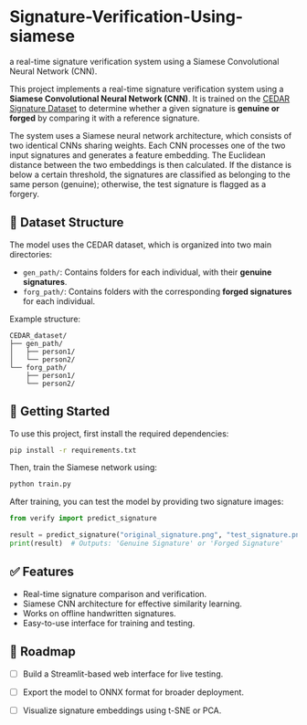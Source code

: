 # Signature-Verification-Using-siamese
a real-time signature verification system using a Siamese Convolutional Neural Network (CNN).

This project implements a real-time signature verification system using a **Siamese Convolutional Neural Network (CNN)**. It is trained on the [CEDAR Signature Dataset](http://www.cedar.buffalo.edu/NIJ/data/signatures.zip) to determine whether a given signature is **genuine or forged** by comparing it with a reference signature.



The system uses a Siamese neural network architecture, which consists of two identical CNNs sharing weights. Each CNN processes one of the two input signatures and generates a feature embedding. The Euclidean distance between the two embeddings is then calculated. If the distance is below a certain threshold, the signatures are classified as belonging to the same person (genuine); otherwise, the test signature is flagged as a forgery.

## 📁 Dataset Structure

The model uses the CEDAR dataset, which is organized into two main directories:

* `gen_path/`: Contains folders for each individual, with their **genuine signatures**.
* `forg_path/`: Contains folders with the corresponding **forged signatures** for each individual.

Example structure:

```
CEDAR_dataset/
├── gen_path/
│   ├── person1/
│   └── person2/
└── forg_path/
    ├── person1/
    └── person2/
```

## 🚀 Getting Started

To use this project, first install the required dependencies:

```bash
pip install -r requirements.txt
```

Then, train the Siamese network using:

```bash
python train.py
```

After training, you can test the model by providing two signature images:

```python
from verify import predict_signature

result = predict_signature("original_signature.png", "test_signature.png")
print(result)  # Outputs: 'Genuine Signature' or 'Forged Signature'
```

## ✅ Features

* Real-time signature comparison and verification.
* Siamese CNN architecture for effective similarity learning.
* Works on offline handwritten signatures.
* Easy-to-use interface for training and testing.

## 📌 Roadmap

* [ ] Build a Streamlit-based web interface for live testing.
* [ ] Export the model to ONNX format for broader deployment.
* [ ] Visualize signature embeddings using t-SNE or PCA.



